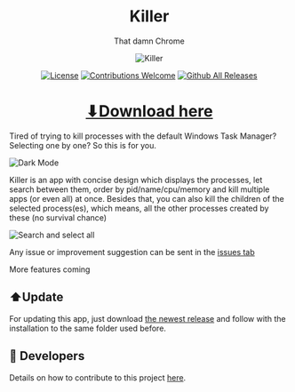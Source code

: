 <h1 align="center">Killer</h1>
<p align="center">That damn Chrome</p>

<p align="center"><img src="https://github.com/ntaraujo/killer/blob/main/data/samples/light.PNG" alt="Killer"></p>

<p align="center"><a href="https://github.com/ntaraujo/killer/blob/master/LICENSE"><img src="https://img.shields.io/github/license/ntaraujo/killer.svg" alt="License"></a>
<a href="https://github.com/ntaraujo/killer/issues"><img src="https://img.shields.io/badge/contributions-welcome-brightgreen.svg" alt="Contributions Welcome"></a>
<a href="https://github.com/ntaraujo/killer/releases/latest"><img src="https://img.shields.io/github/downloads/ntaraujo/killer/total.svg" alt="Github All Releases"></a></p>

<h1 align="center"><a href="https://github.com/ntaraujo/killer/releases/latest/download/killer-setup.exe">⬇Download here</a></h1>

Tired of trying to kill processes with the default Windows Task Manager? Selecting one by one? So this is for you.

![Dark Mode](https://github.com/ntaraujo/killer/blob/main/data/samples/dark.PNG)

Killer is an app with concise design which displays the processes, let search between them, order by pid/name/cpu/memory
and kill multiple apps (or even all) at once. Besides that, you can also kill the children of the selected process(es),
which means, all the other processes created by these (no survival chance)

![Search and select all](https://github.com/ntaraujo/killer/blob/main/data/samples/search.PNG)

Any issue or improvement suggestion can be sent in the [issues tab](https://github.com/ntaraujo/killer/issues)

More features coming

## ⬆️Update

For updating this app, just download [the newest release](https://github.com/ntaraujo/killer/releases/latest/download/killer-setup.exe)
and follow with the installation to the same folder used before.

## 🔧 Developers

Details on how to contribute to this project [here](https://github.com/ntaraujo/killer/blob/master/DEVELOP.md).
